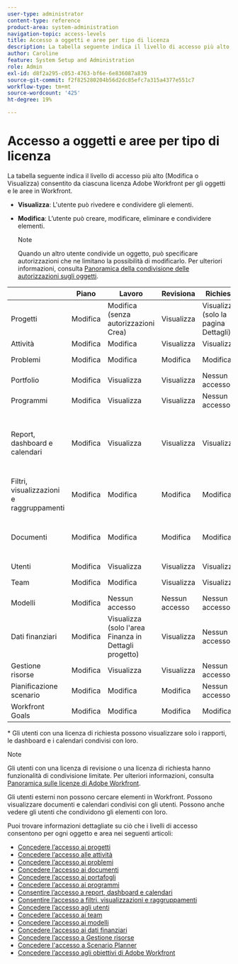 ```yaml
---
user-type: administrator
content-type: reference
product-area: system-administration
navigation-topic: access-levels
title: Accesso a oggetti e aree per tipo di licenza
description: La tabella seguente indica il livello di accesso più alto (Modifica o Visualizza) consentito da ciascuna licenza Adobe Workfront per gli oggetti e le aree in Workfront.
author: Caroline
feature: System Setup and Administration
role: Admin
exl-id: d8f2a295-c053-4763-bf6e-6e836087a839
source-git-commit: f2f825280204b56d2dc85efc7a315a4377e551c7
workflow-type: tm+mt
source-wordcount: '425'
ht-degree: 19%

---
```


# Accesso a oggetti e aree per tipo di licenza

La tabella seguente indica il livello di accesso più alto (Modifica o Visualizza) consentito da ciascuna licenza Adobe Workfront per gli oggetti e le aree in Workfront.

* **Visualizza**: L&#39;utente può rivedere e condividere gli elementi.
* **Modifica**: L’utente può creare, modificare, eliminare e condividere elementi.

   >[!NOTE]
   >
   >Quando un altro utente condivide un oggetto, può specificare autorizzazioni che ne limitano la possibilità di modificarlo. Per ulteriori informazioni, consulta [Panoramica della condivisione delle autorizzazioni sugli oggetti](../../../workfront-basics/grant-and-request-access-to-objects/sharing-permissions-on-objects-overview.md).

|   | Piano | Lavoro | Revisiona | Richiesta | Esterno |
|---|---|---|---|---|---|
| Progetti | Modifica | Modifica (senza autorizzazioni Crea) | Visualizza | Visualizza (solo la pagina Dettagli) | Nessun accesso |
| Attività | Modifica | Modifica | Visualizza | Visualizza | Visualizza |
| Problemi | Modifica | Modifica | Modifica | Modifica | Nessun accesso |
| Portfolio | Modifica | Visualizza | Visualizza | Nessun accesso | Nessun accesso |
| Programmi | Modifica | Visualizza | Visualizza | Nessun accesso | Nessun accesso |
| Report, dashboard e calendari | Modifica | Visualizza | Visualizza | Visualizza&#42; | Visualizza (solo per calendari, nessuna autorizzazione di condivisione) |
| Filtri, visualizzazioni e raggruppamenti | Modifica | Modifica | Modifica | Modifica | Nessun accesso |
| Documenti | Modifica | Modifica | Modifica | Modifica | Visualizza (nessuna autorizzazione di condivisione) |
| Utenti | Modifica | Visualizza | Visualizza | Visualizza | Visualizza |
| Team | Modifica | Modifica | Visualizza | Visualizza | Nessun accesso |
| Modelli | Modifica | Nessun accesso | Nessun accesso | Nessun accesso | Nessun accesso |
| Dati finanziari | Modifica | Visualizza (solo l&#39;area Finanza in Dettagli progetto) | Visualizza | Nessun accesso | Nessun accesso |
| Gestione risorse | Modifica | Visualizza | Visualizza | Nessun accesso | Nessun accesso |
| Pianificazione scenario | Modifica | Modifica | Modifica | Nessun accesso | Nessun accesso |
| Workfront Goals | Modifica | Modifica | Modifica | Modifica | Nessun accesso |

&#42; Gli utenti con una licenza di richiesta possono visualizzare solo i rapporti, le dashboard e i calendari condivisi con loro.

>[!NOTE]
>
>Gli utenti con una licenza di revisione o una licenza di richiesta hanno funzionalità di condivisione limitate. Per ulteriori informazioni, consulta [Panoramica sulle licenze di Adobe Workfront](../../../administration-and-setup/add-users/access-levels-and-object-permissions/wf-licenses.md).
>
>Gli utenti esterni non possono cercare elementi in Workfront. Possono visualizzare documenti e calendari condivisi con gli utenti. Possono anche vedere gli utenti che condividono gli elementi con loro.

Puoi trovare informazioni dettagliate su ciò che i livelli di accesso consentono per ogni oggetto e area nei seguenti articoli:

* [Concedere l’accesso ai progetti](../../../administration-and-setup/add-users/configure-and-grant-access/grant-access-projects.md)
* [Concedere l’accesso alle attività](../../../administration-and-setup/add-users/configure-and-grant-access/grant-access-tasks.md)
* [Concedere l’accesso ai problemi](../../../administration-and-setup/add-users/configure-and-grant-access/grant-access-issues.md)
* [Concedere l’accesso ai documenti](../../../administration-and-setup/add-users/configure-and-grant-access/grant-access-documents.md)
* [Concedere l’accesso ai portafogli](../../../administration-and-setup/add-users/configure-and-grant-access/grant-access-portfolios.md)
* [Concedere l’accesso ai programmi](../../../administration-and-setup/add-users/configure-and-grant-access/grant-access-programs.md)
* [Consentire l’accesso a report, dashboard e calendari](../../../administration-and-setup/add-users/configure-and-grant-access/grant-access-reports-dashboards-calendars.md)
* [Consentire l’accesso a filtri, visualizzazioni e raggruppamenti](../../../administration-and-setup/add-users/configure-and-grant-access/grant-access-fvg.md)
* [Concedere l’accesso agli utenti](../../../administration-and-setup/add-users/configure-and-grant-access/grant-access-other-users.md)
* [Concedere l’accesso ai team](../../../administration-and-setup/add-users/configure-and-grant-access/grant-access-teams.md)
* [Concedere l’accesso ai modelli](../../../administration-and-setup/add-users/configure-and-grant-access/grant-access-templates.md)
* [Concedere l’accesso ai dati finanziari](../../../administration-and-setup/add-users/configure-and-grant-access/grant-access-financial.md)
* [Concedere l’accesso a Gestione risorse](../../../administration-and-setup/add-users/configure-and-grant-access/grant-access-resource-management.md)
* [Concedere l&#39;accesso a Scenario Planner](../../../administration-and-setup/add-users/configure-and-grant-access/grant-access-sp.md)
* [Concedere l’accesso agli obiettivi di Adobe Workfront](../../../administration-and-setup/add-users/configure-and-grant-access/grant-access-goals.md)

